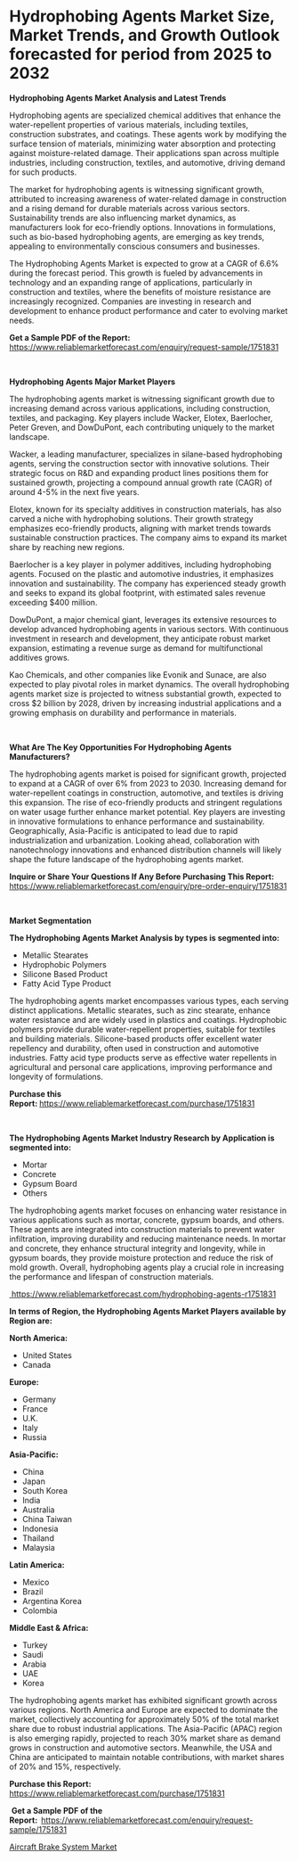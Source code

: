 <p><h1>Hydrophobing Agents Market Size, Market Trends, and Growth Outlook forecasted for period from 2025 to 2032</h1></p><p><strong>Hydrophobing Agents Market Analysis and Latest Trends</strong></p>
<p><p>Hydrophobing agents are specialized chemical additives that enhance the water-repellent properties of various materials, including textiles, construction substrates, and coatings. These agents work by modifying the surface tension of materials, minimizing water absorption and protecting against moisture-related damage. Their applications span across multiple industries, including construction, textiles, and automotive, driving demand for such products.</p><p>The market for hydrophobing agents is witnessing significant growth, attributed to increasing awareness of water-related damage in construction and a rising demand for durable materials across various sectors. Sustainability trends are also influencing market dynamics, as manufacturers look for eco-friendly options. Innovations in formulations, such as bio-based hydrophobing agents, are emerging as key trends, appealing to environmentally conscious consumers and businesses.</p><p>The Hydrophobing Agents Market is expected to grow at a CAGR of 6.6% during the forecast period. This growth is fueled by advancements in technology and an expanding range of applications, particularly in construction and textiles, where the benefits of moisture resistance are increasingly recognized. Companies are investing in research and development to enhance product performance and cater to evolving market needs.</p></p>
<p><strong>Get a Sample PDF of the Report:&nbsp;</strong> <a href="https://www.reliablemarketforecast.com/enquiry/request-sample/1751831?utm_campaign=2724&utm_medium=2&utm_source=Github&utm_content=ia&utm_term=01042025&utm_id=hydrophobing-agents">https://www.reliablemarketforecast.com/enquiry/request-sample/1751831</a></p>
<p>&nbsp;</p>
<p><strong>Hydrophobing Agents Major Market Players</strong></p>
<p><p>The hydrophobing agents market is witnessing significant growth due to increasing demand across various applications, including construction, textiles, and packaging. Key players include Wacker, Elotex, Baerlocher, Peter Greven, and DowDuPont, each contributing uniquely to the market landscape.</p><p>Wacker, a leading manufacturer, specializes in silane-based hydrophobing agents, serving the construction sector with innovative solutions. Their strategic focus on R&D and expanding product lines positions them for sustained growth, projecting a compound annual growth rate (CAGR) of around 4-5% in the next five years.</p><p>Elotex, known for its specialty additives in construction materials, has also carved a niche with hydrophobing solutions. Their growth strategy emphasizes eco-friendly products, aligning with market trends towards sustainable construction practices. The company aims to expand its market share by reaching new regions.</p><p>Baerlocher is a key player in polymer additives, including hydrophobing agents. Focused on the plastic and automotive industries, it emphasizes innovation and sustainability. The company has experienced steady growth and seeks to expand its global footprint, with estimated sales revenue exceeding $400 million.</p><p>DowDuPont, a major chemical giant, leverages its extensive resources to develop advanced hydrophobing agents in various sectors. With continuous investment in research and development, they anticipate robust market expansion, estimating a revenue surge as demand for multifunctional additives grows.</p><p>Kao Chemicals, and other companies like Evonik and Sunace, are also expected to play pivotal roles in market dynamics. The overall hydrophobing agents market size is projected to witness substantial growth, expected to cross $2 billion by 2028, driven by increasing industrial applications and a growing emphasis on durability and performance in materials.</p></p>
<p>&nbsp;</p>
<p><strong>What Are The Key Opportunities For Hydrophobing Agents Manufacturers?</strong></p>
<p><p>The hydrophobing agents market is poised for significant growth, projected to expand at a CAGR of over 6% from 2023 to 2030. Increasing demand for water-repellent coatings in construction, automotive, and textiles is driving this expansion. The rise of eco-friendly products and stringent regulations on water usage further enhance market potential. Key players are investing in innovative formulations to enhance performance and sustainability. Geographically, Asia-Pacific is anticipated to lead due to rapid industrialization and urbanization. Looking ahead, collaboration with nanotechnology innovations and enhanced distribution channels will likely shape the future landscape of the hydrophobing agents market.</p></p>
<p><strong>Inquire or Share Your Questions If Any Before Purchasing This Report:</strong> <a href="https://www.reliablemarketforecast.com/enquiry/pre-order-enquiry/1751831?utm_campaign=2724&utm_medium=2&utm_source=Github&utm_content=ia&utm_term=01042025&utm_id=hydrophobing-agents">https://www.reliablemarketforecast.com/enquiry/pre-order-enquiry/1751831</a></p>
<p>&nbsp;</p>
<p><strong>Market Segmentation</strong></p>
<p><strong>The Hydrophobing Agents Market Analysis by types is segmented into:</strong></p>
<p><ul><li>Metallic Stearates</li><li>Hydrophobic Polymers</li><li>Silicone Based Product</li><li>Fatty Acid Type Product</li></ul></p>
<p><p>The hydrophobing agents market encompasses various types, each serving distinct applications. Metallic stearates, such as zinc stearate, enhance water resistance and are widely used in plastics and coatings. Hydrophobic polymers provide durable water-repellent properties, suitable for textiles and building materials. Silicone-based products offer excellent water repellency and durability, often used in construction and automotive industries. Fatty acid type products serve as effective water repellents in agricultural and personal care applications, improving performance and longevity of formulations.</p></p>
<p><strong>Purchase this Report:&nbsp;</strong><a href="https://www.reliablemarketforecast.com/purchase/1751831?utm_campaign=2724&utm_medium=2&utm_source=Github&utm_content=ia&utm_term=01042025&utm_id=hydrophobing-agents">https://www.reliablemarketforecast.com/purchase/1751831</a></p>
<p>&nbsp;</p>
<p><strong>The Hydrophobing Agents Market Industry Research by Application is segmented into:</strong></p>
<p><ul><li>Mortar</li><li>Concrete</li><li>Gypsum Board</li><li>Others</li></ul></p>
<p><p>The hydrophobing agents market focuses on enhancing water resistance in various applications such as mortar, concrete, gypsum boards, and others. These agents are integrated into construction materials to prevent water infiltration, improving durability and reducing maintenance needs. In mortar and concrete, they enhance structural integrity and longevity, while in gypsum boards, they provide moisture protection and reduce the risk of mold growth. Overall, hydrophobing agents play a crucial role in increasing the performance and lifespan of construction materials.</p></p>
<p><a href="https://www.reliablemarketforecast.com/hydrophobing-agents-r1751831?utm_campaign=2724&utm_medium=2&utm_source=Github&utm_content=ia&utm_term=01042025&utm_id=hydrophobing-agents">&nbsp;https://www.reliablemarketforecast.com/hydrophobing-agents-r1751831</a></p>
<p><strong>In terms of Region, the Hydrophobing Agents Market Players available by Region are:</strong></p>
<p>
    <p> <strong> North America: </strong>
        <ul>
            <li>United States</li>
            <li>Canada</li>
        </ul>
        </p> 
    <p> <strong> Europe: </strong>
        <ul>
            <li>Germany</li>
            <li>France</li>
            <li>U.K.</li>
            <li>Italy</li>
            <li>Russia</li>
        </ul>
        </p> 
    <p> <strong> Asia-Pacific: </strong>
        <ul>
            <li>China</li>
            <li>Japan</li>
            <li>South Korea</li>
            <li>India</li>
            <li>Australia</li>
            <li>China Taiwan</li>
            <li>Indonesia</li>
            <li>Thailand</li>
            <li>Malaysia</li>
        </ul>
        </p> 
    <p> <strong> Latin America: </strong>
        <ul>
            <li>Mexico</li>
            <li>Brazil</li>
            <li>Argentina Korea</li>
            <li>Colombia</li>
        </ul>
        </p> 
    <p> <strong> Middle East & Africa: </strong>
        <ul>
            <li>Turkey</li>
            <li>Saudi</li>
            <li>Arabia</li>
            <li>UAE</li>
            <li>Korea</li>
        </ul>
    </p>
    </p>
<p><p>The hydrophobing agents market has exhibited significant growth across various regions. North America and Europe are expected to dominate the market, collectively accounting for approximately 50% of the total market share due to robust industrial applications. The Asia-Pacific (APAC) region is also emerging rapidly, projected to reach 30% market share as demand grows in construction and automotive sectors. Meanwhile, the USA and China are anticipated to maintain notable contributions, with market shares of 20% and 15%, respectively.</p></p>
<p><strong>Purchase this Report: </strong><a href="https://www.reliablemarketforecast.com/purchase/1751831?utm_campaign=2724&utm_medium=2&utm_source=Github&utm_content=ia&utm_term=01042025&utm_id=hydrophobing-agents">https://www.reliablemarketforecast.com/purchase/1751831</a></p>
<p>&nbsp;<strong>Get a Sample PDF of the Report:&nbsp;&nbsp;</strong><a href="https://www.reliablemarketforecast.com/enquiry/request-sample/1751831?utm_campaign=2724&utm_medium=2&utm_source=Github&utm_content=ia&utm_term=01042025&utm_id=hydrophobing-agents">https://www.reliablemarketforecast.com/enquiry/request-sample/1751831</a></p>
<p><strong></strong></p>
<p><p><a href="https://github.com/tselahiara/Market-Research-Report-List-1/blob/main/aircraft-brake-system-market.md?utm_campaign=2724&utm_medium=2&utm_source=Github&utm_content=ia&utm_term=01042025&utm_id=hydrophobing-agents">Aircraft Brake System Market</a></p></p>